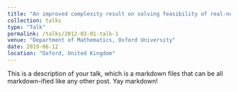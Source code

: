 ```yaml
---
title: "An improved complexity result on solving feasibility of real-number linear programs"
collection: talks
type: "Talk"
permalink: /talks/2012-03-01-talk-1
venue: "Department of Mathematics, Oxford University"
date: 2019-06-12
location: "Oxford, United Kingdom"
---
```


This is a description of your talk, which is a markdown files that can be all markdown-ified like any other post. Yay markdown!
